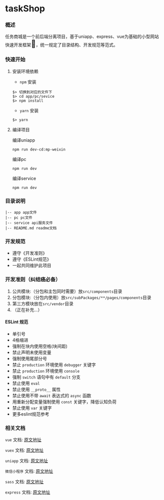 # taskShop

### 概述
任务商城是一个前后端分离项目，基于uniapp、express、vue为基础的小型网站快速开发框架<font size="5">🔨</font>，统一规定了目录结构、开发规范等范式。

### 快速开始

1. 安装环境依赖
    + `npm` 安装
    ```shell
    $> 切换到对应的文件下
    $> cd app/pc/sevice
    $> npm install
    ```

    + `yarn` 安装
    ```shell
    $> yarn
    ```

2. 编译项目
    
    编译uniapp
    ```shell
    npm run dev-cd:mp-weixin
    ```
    编译pc
    ```shell
    npm run dev
    ```
    编译service
    ```shell
    npm run dev
    ```

### 目录说明

    |-- app app文件
    |-- pc pc文件
    |-- service api服务文件
    |-- README.md readme文档

### 开发规范

+ 遵守《开发准则》
+ 遵守《ESLint规范》
+ 一起共同维护此项目

### 开发准则（纠结癌必备）

1. 公共模块:（分包和主包同时需要）放`src/components`目录
2. 分包模块:（分包内使用）放`src/subPackages/**/pages/components`目录
3. 第三方模块放在`src/vendor`目录
4. （正在补充...）

#### ESLint 规范

+ 单引号
+ 4格缩进
+ 强制在块内使用空格(块间距)
+ 禁止声明未使用变量
+ 强制使用尾部分号
+ 禁止 `production` 环境使用 `debugger` 关键字
+ 禁止 `production` 环境使用 `console`
+ 强制 `switch` 语句中有 `default` 分支
+ 禁止使用 `eval`
+ 禁止使用 `__proto__` 属性
+ 禁止使用不带 `await` 表达式的 `async` 函数
+ 用重新分配变量强制使用 `const` 关键字，降低认知负荷
+ 禁止使用 `var` 关键字
+ 更多eslint规范参考

### 相关文档

`vue` 文档: [原文地址](https://cn.vuejs.org/index.html)

`vuex` 文档: [原文地址](https://vuex.vuejs.org/zh/)

`uniapp` 文档: [原文地址](https://uniapp.dcloud.io/collocation/pages)

`微信小程序` 文档: [原文地址](https://developers.weixin.qq.com/miniprogram/dev/framework/)

`sass` 文档: [原文地址](https://sass.bootcss.com/documentation)

`express` 文档: [原文地址](https://sass.bootcss.com/documentation)
